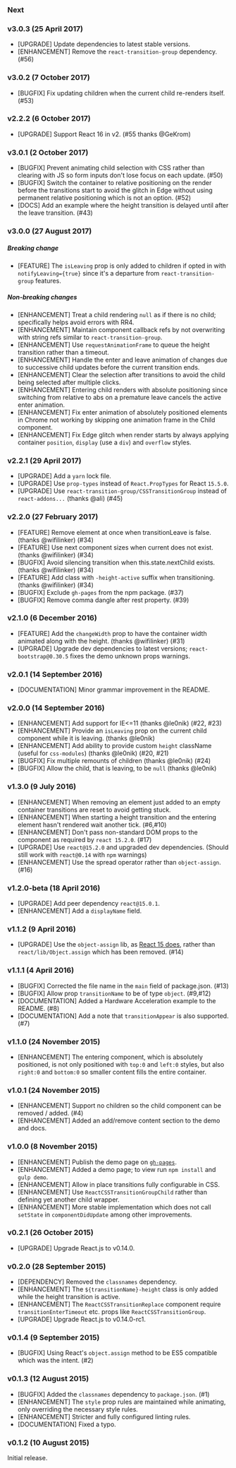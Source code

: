 ### Next


### v3.0.3 (25 April 2017)

* [UPGRADE] Update dependencies to latest stable versions.
* [ENHANCEMENT] Remove the `react-transition-group` dependency. (#56)

### v3.0.2 (7 October 2017)

* [BUGFIX] Fix updating children when the current child re-renders itself. (#53)

### v2.2.2 (6 October 2017)

* [UPGRADE] Support React 16 in v2. (#55 thanks @GeKrom)

### v3.0.1 (2 October 2017)

* [BUGFIX] Prevent animating child selection with CSS rather than clearing with JS so form inputs don't lose focus on each update. (#50)
* [BUGFIX] Switch the container to relative positioning on the render before the transitions start to avoid the glitch 
           in Edge without using permanent relative positioning which is not an option. (#52)
* [DOCS] Add an example where the height transition is delayed until after the leave transition. (#43)

### v3.0.0 (27 August 2017)

##### Breaking change

* [FEATURE] The `isLeaving` prop is only added to children if opted in with `notifyLeaving={true}` since it's 
            a departure from `react-transition-group` features.

##### Non-breaking changes

* [ENHANCEMENT] Treat a child rendering `null` as if there is no child; specifically helps avoid errors with RR4.
* [ENHANCEMENT] Maintain component callback refs by not overwriting with string refs similar to `react-transition-group`.
* [ENHANCEMENT] Use `requestAnimationFrame` to queue the height transition rather than a timeout.
* [ENHANCEMENT] Handle the enter and leave animation of changes due to successive child updates before the current transition ends.
* [ENHANCEMENT] Clear the selection after transitions to avoid the child being selected after multiple clicks.
* [ENHANCEMENT] Entering child renders with absolute positioning since switching from relative to abs on a premature leave cancels the active enter animation.
* [ENHANCEMENT] Fix enter animation of absolutely positioned elements in Chrome not working by skipping one animation frame in the Child component.
* [ENHANCEMENT] Fix Edge glitch when render starts by always applying container `position`, `display` (use a `div`) and `overflow` styles.

### v2.2.1 (29 April 2017)

* [UPGRADE] Add a `yarn` lock file.
* [UPGRADE] Use `prop-types` instead of `React.PropTypes` for React `15.5.0`.
* [UPGRADE] Use `react-transition-group/CSSTransitionGroup` instead of `react-addons...` (thanks @ali) (#45)

### v2.2.0 (27 February 2017)

* [FEATURE] Remove element at once when transitionLeave is false. (thanks @wifilinker) (#34)
* [FEATURE] Use next component sizes when current does not exist. (thanks @wifilinker) (#34)
* [BUGFIX] Avoid silencing transition when this.state.nextChild exists. (thanks @wifilinker) (#34)
* [FEATURE] Add class with `-height-active` suffix when transitioning. (thanks @wifilinker) (#34)
* [BUGFIX] Exclude `gh-pages` from the npm package. (#37)
* [BUGFIX] Remove comma dangle after rest property. (#39)

### v2.1.0 (6 December 2016)

* [FEATURE] Add the `changeWidth` prop to have the container width animated along with the height. (thanks @wifilinker) (#31)
* [UPGRADE] Upgrade dev dependencies to latest versions; `react-bootstrap@0.30.5` fixes the demo unknown props warnings.

### v2.0.1 (14 September 2016)

* [DOCUMENTATION] Minor grammar improvement in the README.

### v2.0.0 (14 September 2016)

* [ENHANCEMENT] Add support for IE<=11 (thanks @le0nik) (#22, #23)
* [ENHANCEMENT] Provide an `isLeaving` prop on the current child component while it is leaving. (thanks @le0nik)
* [ENHANCEMENT] Add ability to provide custom `height` className (useful for `css-modules`) (thanks @le0nik) (#20, #21)
* [BUGFIX] Fix multiple remounts of children (thanks @le0nik) (#24)
* [BUGFIX] Allow the child, that is leaving, to be `null` (thanks @le0nik)

### v1.3.0 (9 July 2016)

* [ENHANCEMENT] When removing an element just added to an empty container transitions are reset to avoid getting stuck.
* [ENHANCEMENT] When starting a height transition and the entering element hasn't rendered wait another tick. (#6,#10)
* [ENHANCEMENT] Don't pass non-standard DOM props to the component as required by `react 15.2.0`. (#17)
* [UPGRADE] Use `react@15.2.0` and upgraded dev dependencies. (Should still work with `react@0.14` with `npm` warnings)
* [ENHANCEMENT] Use the spread operator rather than `object-assign`. (#16)

### v1.2.0-beta (18 April 2016)

* [UPGRADE] Add peer dependency `react@15.0.1`.
* [ENHANCEMENT] Add a `displayName` field.

### v1.1.2 (9 April 2016)

* [UPGRADE] Use the `object-assign` lib, as [React 15 does](https://github.com/facebook/react/pull/6376), rather
            than `react/lib/Object.assign` which has been removed. (#14)

### v1.1.1 (4 April 2016)

* [BUGFIX] Corrected the file name in the `main` field of package.json. (#13)
* [BUGFIX] Allow prop `transitionName` to be of type `object`. (#9,#12)
* [DOCUMENTATION] Added a Hardware Acceleration example to the README. (#8)
* [DOCUMENTATION] Add a note that `transitionAppear` is also supported. (#7)

### v1.1.0 (24 November 2015)

* [ENHANCEMENT] The entering component, which is absolutely positioned, is not only positioned with `top:0` and `left:0`
                styles, but also `right:0` and `bottom:0` so smaller content fills the entire container.

### v1.0.1 (24 November 2015)

* [ENHANCEMENT] Support no children so the child component can be removed / added. (#4)
* [ENHANCEMENT] Added an add/remove content section to the demo and docs.

### v1.0.0 (8 November 2015)

* [ENHANCEMENT] Publish the demo page on [`gh-pages`](http://marnusw.github.io/react-css-transition-replace/).
* [ENHANCEMENT] Added a demo page; to view run `npm install` and `gulp demo`.
* [ENHANCEMENT] Allow in place transitions fully configurable in CSS.
* [ENHANCEMENT] Use `ReactCSSTransitionGroupChild` rather than defining yet another child wrapper.
* [ENHANCEMENT] More stable implementation which does not call `setState` in `componentDidUpdate` among other improvements.
 
### v0.2.1 (26 October 2015)

* [UPGRADE] Upgrade React.js to v0.14.0.
 
### v0.2.0 (28 September 2015)

* [DEPENDENCY] Removed the `classnames` dependency. 
* [ENHANCEMENT] The `${transitionName}-height` class is only added while the height transition is active.
* [ENHANCEMENT] The `ReactCSSTransitionReplace` component require `transitionEnterTimeout` etc. props like `ReactCSSTransitionGroup`.
* [UPGRADE] Upgrade React.js to v0.14.0-rc1.

### v0.1.4 (9 September 2015)

* [BUGFIX] Using React's `object.assign` method to be ES5 compatible which was the intent. (#2)

### v0.1.3 (12 August 2015)

* [BUGFIX] Added the `classnames` dependency to `package.json`. (#1)
* [ENHANCEMENT] The `style` prop rules are maintained while animating, only overriding the necessary style rules.
* [ENHANCEMENT] Stricter and fully configured linting rules.
* [DOCUMENTATION] Fixed a typo.

### v0.1.2 (10 August 2015)

Initial release.
